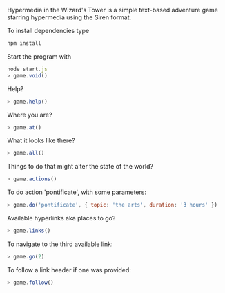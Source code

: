 Hypermedia in the Wizard's Tower is a simple text-based adventure game starring hypermedia using the Siren format.

To install dependencies type 

```javascript
npm install
```

Start the program with

```javascript
node start.js
> game.void()
```

Help?

```javascript
> game.help()
```

Where you are?

```javascript
> game.at()
```

What it looks like there?

```javascript
> game.all()
```

Things to do that might alter the state of the world?

```javascript
> game.actions()
```

To do action 'pontificate', with some parameters:

```javascript
> game.do('pontificate', { topic: 'the arts', duration: '3 hours' })
```

Available hyperlinks aka places to go?

```javascript
> game.links()
```

To navigate to the third available link:

```javascript
> game.go(2)
```

To follow a link header if one was provided:

```javascript
> game.follow()
```
